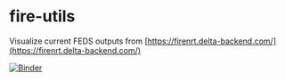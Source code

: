 # fire-utils

Visualize current FEDS outputs from [https://firenrt.delta-backend.com/](https://firenrt.delta-backend.com/)

[![Binder](https://mybinder.org/badge_logo.svg)](https://mybinder.org/v2/gh/zebbecker/fire-utils/HEAD?labpath=api_status.ipynb)
